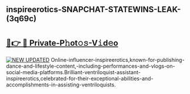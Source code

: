 ## inspireerotics-SNAPCHAT-STATEWINS-LEAK-(3q69c)


# <h2><a href="https://mediaupload.pro?-20M">🔗👉 🔴 Private-P𝚑ot𝚘𝚜-V𝚒d𝚎o</a></h2>

[![NEW UPDATED](https://i.imgur.com/0qMVB7G.gif)](https://mediaupload.pro?-20M)
Online-influencer-inspireerotics,known-for-publishing-dance-and-lifestyle-content,-including-performances-and-vlogs-on-social-media-platforms.Brilliant-ventriloquist-assistant-inspireerotics,celebrated-for-their-exceptional-abilities-and-accomplishments-in-assisting-ventriloquists.  
